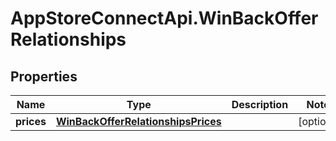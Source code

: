 # AppStoreConnectApi.WinBackOfferRelationships

## Properties

Name | Type | Description | Notes
------------ | ------------- | ------------- | -------------
**prices** | [**WinBackOfferRelationshipsPrices**](WinBackOfferRelationshipsPrices.md) |  | [optional] 


